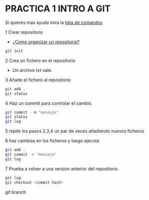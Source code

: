 # PRACTICA 1 INTRO A GIT

Si quieres mas ayuda mira la [lista de comandos](/comandos/listado.md)


1 Crear repositorio

  - [¿Como organizar un repositorio?](/introduccion/organizacion_repositorio.md)

  ``` bash
  git init
  ```

2 Crea un fichero en el repositorio

  - Un archivo txt vale.

3 Añade el fichero al repositorio
  ``` bash
  git add .
  git status
  ```

4 Haz un commit para controlar el cambio.
  ``` bash
  git commit - m "mensaje"
  git status
  git log 
  ```

5 repite los pasos 2,3,4 un par de veces añadiendo nuevos ficheros

6 haz cambios en los ficheros y luego ejecuta
  ``` bash
  git add .
  git commit -m "mensaje"
  git log
  ```

7 Prueba a volver a una version anterior del repositorio.

  ``` bash
  git log
  git checkout <commit hash>
  ```


git branch





